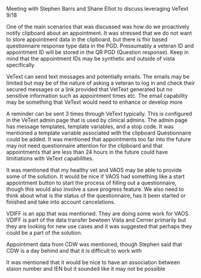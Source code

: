 
Meeting with Stephen Barrs and Shane Elliot to discuss leveraging VeText 9/18

One of the main scenarios that was discussed was how do we proactively notify clipboard about an appointment. 
It was stressed that we do not want to store appointment data in the clipboard, but there is fhir based questionnaire response type data in
the PGD. Pressumably a veteran ID and appointment ID will be stored in the QR PGD (Question response). Keep in mind that the appointment
IDs may be synthetic and outside of vista specifically 

VeText can send text messages and potentially emails. The emails may be limited but may be of the nature of asking a veteran to log in
and check their secured messages or a link provided that VetText generated but no sensitive information such as appointment times etc. 
The email capability may be something that VeText would need to enhance or develop more

A reminder can be sent 3 times through VeText typically. This is configured in the VeText admin page that is used by clinical admins.
The admin page has message templates, template variables, and a stop code. It was mentioned a template variable associated with the clipboard 
Questionnaire could be added. It was mentioned that appointments too far into the future may not need questionnaire attention for 
the clipboard and that appointments that are less than 24 hours in the future could have limitiations with VeText capabilities.

It was mentioned that my healthy vet and VAOS may be able to provide some of the solution. 
It would be nice if VAOS had something like a start appointment button to start the process of filling out a questionnaire, though this would also
involve a save progress feature. We also need to think about what is the status of the questionnaire, has it been started or finished and 
take into account cancelations. 

VDIFF is an app that was mentioned. They are doing some work for VAOS. VDIFF is part of the data transfer bewteen
Vista and Cerner primarily but they are looking for new use cases and it was suggested that perhaps they could be a part of the solution.

Appointment data from CDW was mentioned, though Stephen said that CDW is a day behind and that it is difficult to work with

It was mentioned that it would be nice to have an association between staion number and IEN but it sounded like it may not be possible

